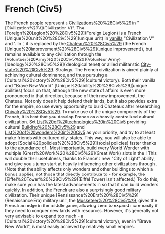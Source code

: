 # French (Civ5)

The French people represent a [Civilizations%20%28Civ5%29](civilization) in "[Civilization%20V](Civilization V)".
The [Foreign%20Legion%20%28Civ5%29](Foreign Legion) is a French [Unique%20unit%20%28Civ5%29](unique unit) in [vanilla](vanilla) "Civilization V" and '. In ', it is replaced by the [Chateau%20%28Civ5%29](Chateau) (the French [Unique%20improvement%20%28Civ5%29](unique improvement)), but remains available to any civilization through the [Volunteer%20Army%20%28Civ5%29](Volunteer Army) [Ideology%20%28Civ5%29](ideological tenet) or allied militaristic [City-state%20%28Civ5%29](city-states).
Strategy.
The French civilization is aimed plainly at achieving cultural dominance, and thus pursuing a [Cultural%20victory%20%28Civ5%29](cultural victory). Both their vanilla and "Brave New World" [Unique%20ability%20%28Civ5%29](unique abilities) focus on that, although the new state of affairs is even more pronounced in that direction, because of their new improvement, the Chateau. Not only does it help defend their lands, but it also provides extra for the empire, so use every opportunity to build Chateaux after researching [Chivalry%20%28Civ5%29](Chivalry).
To make use of the unique components of the French, it is best that you develop France as a heavily centralized cultural civilization. Set [List%20of%20technologies%20in%20Civ5](technologies) providing cultural [Building%20%28Civ5%29](buildings) and [List%20of%20wonders%20in%20Civ5](wonders) as your priority, and try to at least make friends with cultured city-states. This way, you will also be able to adopt [Social%20policies%20%28Civ5%29](social policies) faster thanks to the abundance of . Most importantly, build every World Wonder with multiple [Great%20Work%20%28Civ5%29](Great Work) slots in the ! This will double their usefulness, thanks to France's new "City of Light" ability, and give you a jump start at heavily influencing other civilizations through . (Note that the ability affects only wonders and other buildings to which a bonus applies, not those that directly contribute to - for example, the [Eiffel%20Tower%20%28Civ5%29](Eiffel Tower) isn't affected.) To do this, make sure your has the latest advancements in so that it can build wonders quickly.
In addition, the French are also a surprisingly good military civilization. Their unique [Renaissance%20Era%20%28Civ5%29](Renaissance Era) military unit, the [Musketeer%20%28Civ5%29](Musketeer), gives the French an edge in the middle game, allowing them to expand more easily if they need to conquer new lands with resources.
However, it's generally not very advisable to expand too much - a [Cultural%20victory%20%28Civ5%29](cultural victory), even in "Brave New World", is most easily achieved by relatively small empires.